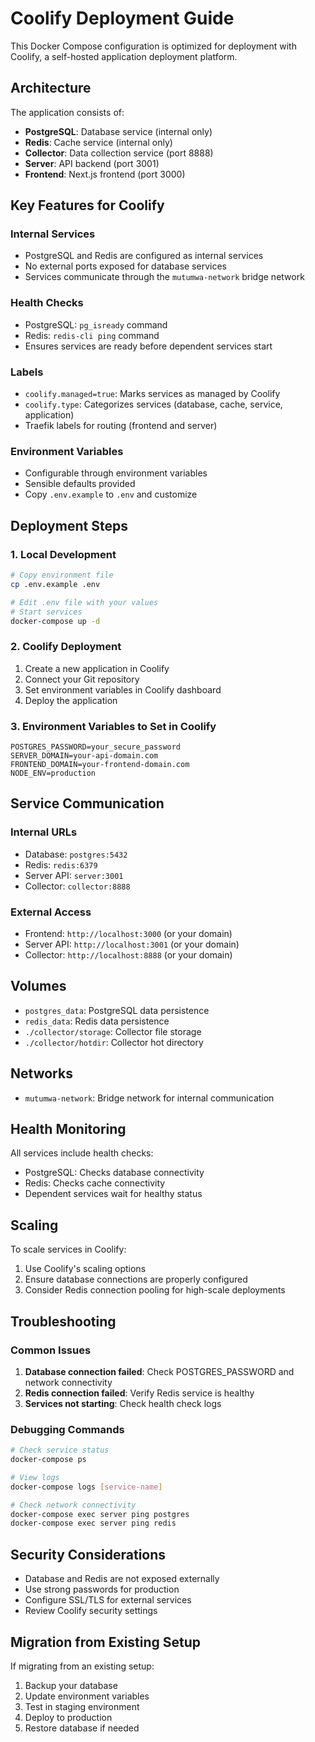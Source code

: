 # Coolify Deployment Guide

This Docker Compose configuration is optimized for deployment with Coolify, a self-hosted application deployment platform.

## Architecture

The application consists of:
- **PostgreSQL**: Database service (internal only)
- **Redis**: Cache service (internal only)
- **Collector**: Data collection service (port 8888)
- **Server**: API backend (port 3001)
- **Frontend**: Next.js frontend (port 3000)

## Key Features for Coolify

### Internal Services
- PostgreSQL and Redis are configured as internal services
- No external ports exposed for database services
- Services communicate through the `mutumwa-network` bridge network

### Health Checks
- PostgreSQL: `pg_isready` command
- Redis: `redis-cli ping` command
- Ensures services are ready before dependent services start

### Labels
- `coolify.managed=true`: Marks services as managed by Coolify
- `coolify.type`: Categorizes services (database, cache, service, application)
- Traefik labels for routing (frontend and server)

### Environment Variables
- Configurable through environment variables
- Sensible defaults provided
- Copy `.env.example` to `.env` and customize

## Deployment Steps

### 1. Local Development
```bash
# Copy environment file
cp .env.example .env

# Edit .env file with your values
# Start services
docker-compose up -d
```

### 2. Coolify Deployment
1. Create a new application in Coolify
2. Connect your Git repository
3. Set environment variables in Coolify dashboard
4. Deploy the application

### 3. Environment Variables to Set in Coolify
```
POSTGRES_PASSWORD=your_secure_password
SERVER_DOMAIN=your-api-domain.com
FRONTEND_DOMAIN=your-frontend-domain.com
NODE_ENV=production
```

## Service Communication

### Internal URLs
- Database: `postgres:5432`
- Redis: `redis:6379`
- Server API: `server:3001`
- Collector: `collector:8888`

### External Access
- Frontend: `http://localhost:3000` (or your domain)
- Server API: `http://localhost:3001` (or your domain)
- Collector: `http://localhost:8888` (or your domain)

## Volumes

- `postgres_data`: PostgreSQL data persistence
- `redis_data`: Redis data persistence
- `./collector/storage`: Collector file storage
- `./collector/hotdir`: Collector hot directory

## Networks

- `mutumwa-network`: Bridge network for internal communication

## Health Monitoring

All services include health checks:
- PostgreSQL: Checks database connectivity
- Redis: Checks cache connectivity
- Dependent services wait for healthy status

## Scaling

To scale services in Coolify:
1. Use Coolify's scaling options
2. Ensure database connections are properly configured
3. Consider Redis connection pooling for high-scale deployments

## Troubleshooting

### Common Issues
1. **Database connection failed**: Check POSTGRES_PASSWORD and network connectivity
2. **Redis connection failed**: Verify Redis service is healthy
3. **Services not starting**: Check health check logs

### Debugging Commands
```bash
# Check service status
docker-compose ps

# View logs
docker-compose logs [service-name]

# Check network connectivity
docker-compose exec server ping postgres
docker-compose exec server ping redis
```

## Security Considerations

- Database and Redis are not exposed externally
- Use strong passwords for production
- Configure SSL/TLS for external services
- Review Coolify security settings

## Migration from Existing Setup

If migrating from an existing setup:
1. Backup your database
2. Update environment variables
3. Test in staging environment
4. Deploy to production
5. Restore database if needed
